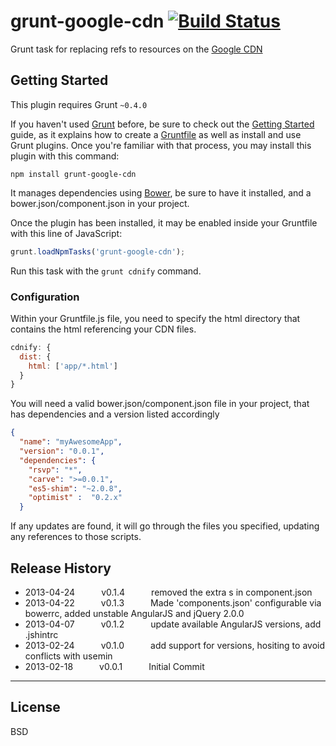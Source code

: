 # grunt-google-cdn [![Build Status](https://travis-ci.org/btford/grunt-google-cdn.png)](https://travis-ci.org/btford/grunt-google-cdn)
 Grunt task for replacing refs to resources on the [Google CDN](https://developers.google.com/speed/libraries/devguide)

## Getting Started
This plugin requires Grunt `~0.4.0`

If you haven't used [Grunt](http://gruntjs.com/) before, be sure to check out the [Getting Started](http://gruntjs.com/getting-started) guide, as it explains how to create a [Gruntfile](http://gruntjs.com/sample-gruntfile) as well as install and use Grunt plugins. Once you're familiar with that process, you may install this plugin with this command:

```shell
npm install grunt-google-cdn
```

It manages dependencies using [Bower](http://bower.io/), be sure to have it installed, and a bower.json/component.json in your project.


Once the plugin has been installed, it may be enabled inside your Gruntfile with this line of JavaScript:

```js
grunt.loadNpmTasks('grunt-google-cdn');
```

Run this task with the `grunt cdnify` command.

### Configuration

Within your Gruntfile.js file, you need to specify the html directory that contains the html referencing your CDN files.

```js
cdnify: {
  dist: {
    html: ['app/*.html']
  }
}
```
You will need a valid bower.json/component.json file in your project, that has dependencies and a version listed accordingly

```json
{
  "name": "myAwesomeApp",
  "version": "0.0.1",
  "dependencies": {
    "rsvp": "*",
    "carve": ">=0.0.1",
    "es5-shim": "~2.0.8",
    "optimist" :  "0.2.x"
  }
```

If any updates are found, it will go through the files you specified, updating any references to those scripts.


## Release History

 * 2013-04-24   v0.1.4   removed the extra s in component.json
 * 2013-04-22   v0.1.3   Made 'components.json' configurable via bowerrc, added unstable AngularJS and jQuery 2.0.0
 * 2013-04-07   v0.1.2   update available AngularJS versions, add .jshintrc
 * 2013-02-24   v0.1.0   add support for versions, hositing to avoid conflicts with usemin
 * 2013-02-18   v0.0.1   Initial Commit

---

## License
BSD
